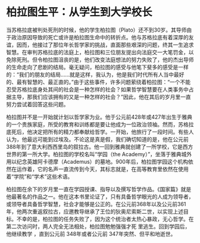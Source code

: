 # 柏拉图生平：从学生到大学校长

当苏格拉底被判处死刑的时候，他的学生柏拉图（Plato）还不到30岁。其导师由于政治原因导致的死亡或许是柏拉图生命中的转折点。他与苏格拉底有着深厚的友谊，因而，他接过了那位年长哲学家的挑战，直面那些艰深的问题，终其一生追求智慧。在审判苏格拉底的法庭上，柏拉图和三位朋友提出向法庭交一大笔罚金，以免除死刑。但令柏拉图沮丧的是，他们改变法庭想法的努力失败了，他的杰出导师的生命走向了悲剧的结局。毫无疑问，柏拉图的感受与他笔下斐多的感受是一样的：“我们的朋友的结局……就是这样，我认为，他是我们时代所有人当中最好的、最有智慧的、最正直的。”由于这些事件，许多问题萦绕着柏拉图：“一个不能忍受苏格拉底身处其间的社会是一种怎样的社会？如果哲学智慧要在人类事务中占据主导，那我们应该拥有的又是一种怎样的社会？”因此，他在其后的岁月里一直努力尝试着回答这些问题。

柏拉图并不是一开始就计划以哲学家为业。他于公元前428年或427年出生于雅典的一个贵族家庭，所受的教育和训练都是要让他成为一位政治领袖。然而，苏格拉底死后，他决定把所有的精力都奉献给哲学。一开始，他旅行了一段时间。有些人认为，他最远可能到过埃及。不论这是真是假，我们确切知道的是，他在公元前388年到了意大利西西里岛的叙拉古。他一回到雅典就创建了一所学校，它是西方世界的第一所大学。柏拉图的学校名叫“学园（the Academy）”，坐落于雅典城外用以纪念英雄阿卡德摩（Academus）的墓地。900年后，柏拉图学园这个机构依然在运作着，它的名声一直流传到今天，其标志就是，在高等教育里依然在使用着“学院”和“学术”这些术语。

柏拉图在余下的岁月里一直在学园授课、指导以及撰写哲学作品。《国家篇》就是他最著名的作品之一。他在这本书里论证了，只有具备哲学眼光的人成为领导者，或领导者具备哲学智慧，社会才能够是公正的。在公元前368年以及公元前361年，他两次重返叙拉古，应邀教导继承了王位的狄奥尼索斯二世，以实现上述目标。不幸的是，柏拉图的任务失败了，因为这个统治者太热心暴政，无心哲学。在第二次访问时，两人完全无法相处，柏拉图勉勉强强才死 里逃生。回到学园后，他继续教学 ，直到公元前 348年或者公元前 347年突然、但平和地逝世。
